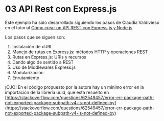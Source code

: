 # 03 API Rest con Express.js

Este ejemplo ha sido desarrollado siguiendo los pasos de Claudia Valdivieso en el tutorial [Cómo crear un API REST con Express.js y Node.js](https://lavaldi.com/como-crear-api-rest-express-node/)

Los pasos que se siguen son:

1. Instalación de cURL
2. Manejo de rutas en Express.js: métodos HTTP y operaciones REST
3. Rutas en Express.js: URIs y recursos
4. Dando algo de sentido a REST
5. Uso de Middlewares Express.js
6. Modularización
7. Enrutamiento

¡OJO! En el código propuesto por la autora hay un mínimo error en la importación de la librería uuid, que está resuelto en [https://stackoverflow.com/questions/62549457/error-err-package-path-not-exported-package-subpath-v4-is-not-defined-by](https://stackoverflow.com/questions/62549457/error-err-package-path-not-exported-package-subpath-v4-is-not-defined-by)
